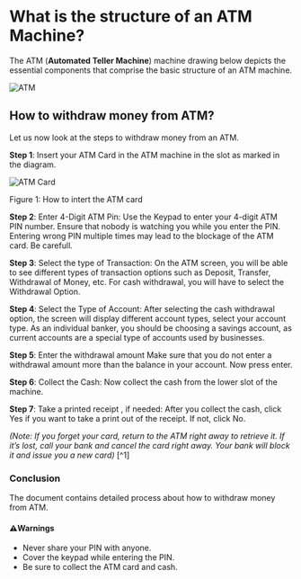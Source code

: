 # What is the structure of an ATM Machine?
The ATM (**Automated Teller Machine**) machine drawing below depicts the essential components that comprise the basic structure of an ATM machine.

  ![ATM](https://github.com/Kavya-Aradhya/ATM/assets/163634576/da7ad7d4-12f0-4920-b610-769f88492b6b)

## How to withdraw money from ATM?

Let us now look at the steps to withdraw money from an ATM.

**Step 1**: Insert your ATM Card in the ATM machine in the slot as marked in the diagram. 

 ![ATM Card](https://github.com/Kavya-Aradhya/ATM/assets/163634576/4df7cad2-bced-41ec-ab60-dd601909e494)
 
 Figure 1: How to intert the ATM card
 

**Step 2**: Enter 4-Digit ATM Pin:
Use the Keypad to enter your 4-digit ATM PIN number. Ensure that nobody is watching you while you enter the PIN.
Entering wrong PIN multiple times may lead to the blockage of the ATM card. Be carefull.

**Step 3**: Select the type of Transaction:
On the ATM screen, you will be able to see different types of transaction options such as Deposit, Transfer, Withdrawal of Money, etc.
For cash withdrawal, you will have to select the Withdrawal Option.

**Step 4**: Select the Type of Account:
After selecting the cash withdrawal option, the screen will display different account types, select your account type.
As an individual banker, you should be choosing a savings account, as current accounts are a special type of accounts used by businesses.

**Step 5**: Enter the withdrawal amount
Make sure that you do not enter a withdrawal amount more than the balance in your account.
Now press enter.

**Step 6**: Collect the Cash:
Now collect the cash from the lower slot of the machine.

**Step 7**: Take a printed receipt , if needed:
After you collect the cash, click Yes if you want to take a print out of the receipt. If not, click No. 

*(Note: If you forget your card, return to the ATM right away to retrieve it. If it’s lost, call your bank and cancel the card right away. Your bank will block it and issue you a new card)* [^1]

### Conclusion
The document contains detailed process about how to withdraw money from ATM.

#### ⚠️Warnings
- Never share your PIN with anyone.
- Cover the keypad while entering the PIN.
- Be sure to collect the ATM card and cash.
